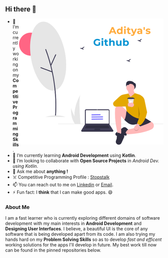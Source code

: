 ## Hi there 👋 

<img src="https://github.com/ydasc815/ydasc815/blob/master/Group%201%402x.png" width="460" height="400" align="right">

- 🔭 I’m currently working on my <B>Competitive Programming Skills</B>.
- 🌱 I’m currently learning <B>Android Development</B> using <B>Kotlin</B>.
- 👯 I’m looking to collaborate with <B>Open Source Projects</B> in <i>Android Dev. using Kotlin</i>.
- 💬 Ask me about <B>anything !</B>
- :skull_and_crossbones: Competitive Programming Profile : [Stopstalk](https://www.stopstalk.com/user/profile/icgadi99)
- 📫 You can reach out to me on [Linkedin](https://www.linkedin.com/in/icgadi99/) or [Email](icgadi99@gmail.com).
- ⚡ Fun fact: I <B>think</B> that I can make good apps. 😄

### About Me
I am a fast learner who is currently exploring different domains of software development with my main interests in <B>Android Development</B> and <B>Designing User Interfaces</B>.  I believe, a beautiful UI is the core of any software that is being developed apart from its code. I am also trying my hands hard on my <B>Problem Solving Skills</B> so as to develop <i>fast and efficent</i> working solutions for the apps I'll develop in future. 
My best work till now can be found in the pinned repositories below.
